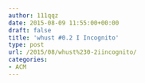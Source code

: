 ```yaml
---
author: 111qqz
date: 2015-08-09 11:55:00+00:00
draft: false
title: 'whust #0.2 I Incognito'
type: post
url: /2015/08/whust%230-2iincognito/
categories:
- ACM
---
```


